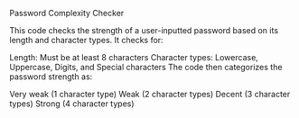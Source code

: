 Password Complexity Checker

This code checks the strength of a user-inputted password based on its length and character types. It checks for:

Length: Must be at least 8 characters
Character types: Lowercase, Uppercase, Digits, and Special characters
The code then categorizes the password strength as:

Very weak (1 character type)
Weak (2 character types)
Decent (3 character types)
Strong (4 character types)
